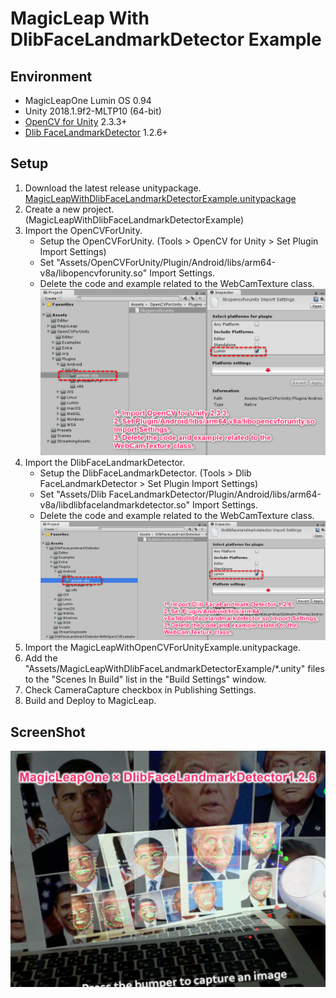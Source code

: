 # MagicLeap With DlibFaceLandmarkDetector Example


## Environment
* MagicLeapOne Lumin OS 0.94
* Unity 2018.1.9f2-MLTP10 (64-bit)  
* [OpenCV for Unity](https://assetstore.unity.com/packages/tools/integration/opencv-for-unity-21088?aid=1011l4ehR) 2.3.3+ 
* [Dlib FaceLandmarkDetector](https://assetstore.unity.com/packages/tools/integration/dlib-facelandmark-detector-64314?aid=1011l4ehR) 1.2.6+ 


## Setup
1. Download the latest release unitypackage. [MagicLeapWithDlibFaceLandmarkDetectorExample.unitypackage](https://github.com/EnoxSoftware/MagicLeapWithDlibFaceLandmarkDetectorExample/releases)
1. Create a new project. (MagicLeapWithDlibFaceLandmarkDetectorExample)
1. Import the OpenCVForUnity.
    * Setup the OpenCVForUnity. (Tools > OpenCV for Unity > Set Plugin Import Settings)
    * Set "Assets/OpenCVForUnity/Plugin/Android/libs/arm64-v8a/libopencvforunity.so" Import Settings.
    * Delete the code and example related to the WebCamTexture class.
    ![magicleap_opencv_settings.png](magicleap_opencv_settings.png)
1. Import the DlibFaceLandmarkDetector.
    * Setup the DlibFaceLandmarkDetector. (Tools > Dlib FaceLandmarkDetector > Set Plugin Import Settings)
    * Set "Assets/Dlib FaceLandmarkDetector/Plugin/Android/libs/arm64-v8a/libdlibfacelandmarkdetector.so" Import Settings.
    * Delete the code and example related to the WebCamTexture class.
    ![magicleap_dlib_settings.png](magicleap_dlib_settings.png)
1. Import the MagicLeapWithOpenCVForUnityExample.unitypackage.
1. Add the "Assets/MagicLeapWithDlibFaceLandmarkDetectorExample/*.unity" files to the "Scenes In Build" list in the "Build Settings" window.
1. Check CameraCapture checkbox in Publishing Settings.
1. Build and Deploy to MagicLeap.


## ScreenShot
![magicleap_dlib.jpg](magicleap_dlib.jpg) 